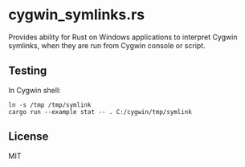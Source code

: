 cygwin\_symlinks.rs
===================

Provides ability for Rust on Windows applications to interpret Cygwin symlinks,
when they are run from Cygwin console or script.

Testing
-------
In Cygwin shell:
```
ln -s /tmp /tmp/symlink
cargo run --example stat -- . C:/cygwin/tmp/symlink
```

License
-------
MIT
